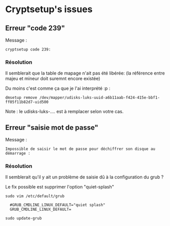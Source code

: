# Cryptsetup's issues

## Erreur "code 239"

Message :

    cryptsetup code 239:

### Résolution

Il semblerait que la table de mapage n'ait pas été libérée:
(la référence entre majeu et mineur doit suremnt encore existée)

Du moins c'est comme ça que je l'ai interprété :p :

    dmsetup remove /dev/mapper/udisks-luks-uuid-a6b11aab-f424-415e-bbf1-ff05f11b82d7-uid500

Note : le udisks-luks-.... est à remplacer selon votre cas.

## Erreur "saisie mot de passe"

Message :

    Impossible de saisir le mot de passe pour déchiffrer son disque au démarrage :

### Résolution

Il semblerait qu'il y ait un problème de saisie dû à la configuration du grub ?

Le fix possible est supprimer l'option "quiet-splash"

    sudo vim /etc/default/grub

      #GRUB_CMDLINE_LINUX_DEFAULT="quiet splash"
      GRUB_CMDLINE_LINUX_DEFAULT=

    sudo update-grub

